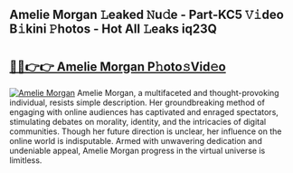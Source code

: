 ## Amelie Morgan 𝙻eaked 𝙽u𝚍e - Part-KC5 𝚅𝚒deo B𝚒kini 𝙿hotos - Hot All 𝙻eaks iq23Q

# <h2><a href="http://ld15u4e.urlbe.top/?page=Amelie+Morgan">🔗🔗👉👉 Amelie Morgan P𝚑oto𝚜Vid𝚎o</a></h2>

[![Amelie Morgan](https://i.imgur.com/eBuTRDB.gif)](http://ld15u4e.urlbe.top/?page=Amelie+Morgan)
Amelie Morgan, a multifaceted and thought-provoking individual, resists simple description. Her groundbreaking method of engaging with online audiences has captivated and enraged spectators, stimulating debates on morality, identity, and the intricacies of digital communities. Though her future direction is unclear, her influence on the online world is indisputable. Armed with unwavering dedication and undeniable appeal, Amelie Morgan progress in the virtual universe is limitless.
